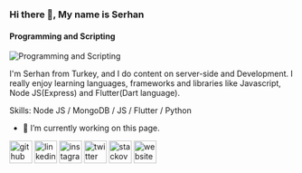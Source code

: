 ### Hi there 👋, My name is Serhan
#### Programming and Scripting
![Programming and Scripting](https://pbs.twimg.com/profile_banners/1373213481147760642/1656741905/600x200)

I'm Serhan from Turkey, and I do content on server-side and Development. I really enjoy learning languages, frameworks and libraries like Javascript, Node JS(Express) and Flutter(Dart language).

Skills: Node JS / MongoDB / JS / Flutter / Python

- 🔭 I’m currently working on this page. 


[<img src='https://cdn.jsdelivr.net/npm/simple-icons@3.0.1/icons/github.svg' alt='github' height='40'>](https://github.com/https://github.com/SerhanTelatar)  [<img src='https://cdn.jsdelivr.net/npm/simple-icons@3.0.1/icons/linkedin.svg' alt='linkedin' height='40'>](https://www.linkedin.com/in/https://www.linkedin.com/in/serhan-telatar-b6a78a222//)  [<img src='https://cdn.jsdelivr.net/npm/simple-icons@3.0.1/icons/instagram.svg' alt='instagram' height='40'>](https://www.instagram.com/https://www.instagram.com/srhnemre//)  [<img src='https://cdn.jsdelivr.net/npm/simple-icons@3.0.1/icons/twitter.svg' alt='twitter' height='40'>](https://twitter.com/https://twitter.com/telatarserhan)  [<img src='https://cdn.jsdelivr.net/npm/simple-icons@3.0.1/icons/stackoverflow.svg' alt='stackoverflow' height='40'>](https://stackoverflow.com/users/https://stackoverflow.com/users/17166395/serhan-telatar)  [<img src='https://cdn.jsdelivr.net/npm/simple-icons@3.0.1/icons/icloud.svg' alt='website' height='40'>](degonis.com)  

